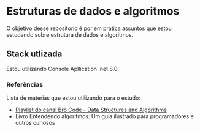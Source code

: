 # Estruturas de dados e algoritmos
O objetivo desse repositorio é por em pratica assuntos que estou estudando sobre estrutura de dados e algoritmos. 

## Stack utlizada 
Estou utilizando Console Apllication .net 8.0. 

### Referências 
Lista de materias que estou utilizando para o estudo: 
- [Playlist do canal Bro Code - Data Structures and Algorithms](https://www.youtube.com/playlist?list=PLZPZq0r_RZON1eaqfafTnEexRzuHbfZX8)
- Livro Entendendo algoritmos: Um guia ilustrado para programadores e outros curiosos
